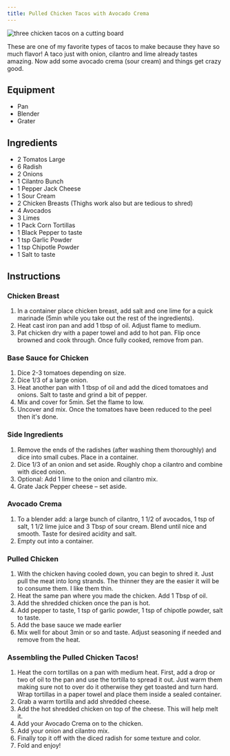 ```yaml
---
title: Pulled Chicken Tacos with Avocado Crema
---
```


![three chicken tacos on a cutting board](../../images/pulled-chicken-tacos.jpg)

These are one of my favorite types of tacos to make because they have so much flavor! A taco just with onion, cilantro and lime already tastes amazing. Now add some avocado crema (sour cream) and things get crazy good.

## Equipment 

- Pan
- Blender
- Grater

## Ingredients 

- 2 Tomatos Large
- 6 Radish
- 2 Onions
- 1 Cilantro Bunch
- 1 Pepper Jack Cheese
- 1 Sour Cream
- 2 Chicken Breasts (Thighs work also but are tedious to shred)
- 4 Avocados
- 3 Limes
- 1 Pack Corn Tortillas
- 1 Black Pepper to taste
- 1 tsp Garlic Powder
- 1 tsp Chipotle Powder
- 1 Salt to taste

## Instructions 

### Chicken Breast 

1. In a container place chicken breast, add salt and one lime for a quick marinade (5min while you take out the rest of the ingredients).
2. Heat cast iron pan and add 1 tbsp of oil. Adjust flame to medium.
3. Pat chicken dry with a paper towel and add to hot pan. Flip once browned and cook through. Once fully cooked, remove from pan.

### Base Sauce for Chicken 

1. Dice 2-3 tomatoes depending on size.
2. Dice 1/3 of a large onion.
3. Heat another pan with 1 tbsp of oil and add the diced tomatoes and onions. Salt to taste and grind a bit of pepper.
4. Mix and cover for 5min. Set the flame to low.
5. Uncover and mix. Once the tomatoes have been reduced to the peel then it's done.

### Side Ingredients 

1. Remove the ends of the radishes (after washing them thoroughly) and dice into small cubes. Place in a container.
2. Dice 1/3 of an onion and set aside. Roughly chop a cilantro and combine with diced onion.
3. Optional: Add 1 lime to the onion and cilantro mix.
4. Grate Jack Pepper cheese – set aside.

### Avocado Crema 

1. To a blender add: a large bunch of cilantro, 1 1/2 of avocados, 1 tsp of salt, 1 1/2 lime juice and 3 Tbsp of sour cream. Blend until nice and smooth. Taste for desired acidity and salt.
2. Empty out into a container.

### Pulled Chicken 

1. With the chicken having cooled down, you can begin to shred it. Just pull the meat into long strands. The thinner they are the easier it will be to consume them. I like them thin.
2. Heat the same pan where you made the chicken. Add 1 Tbsp of oil.
3. Add the shredded chicken once the pan is hot.
4. Add pepper to taste, 1 tsp of garlic powder, 1 tsp of chipotle powder, salt to taste.
5. Add the base sauce we made earlier
6. Mix well for about 3min or so and taste. Adjust seasoning if needed and remove from the heat.

### Assembling the Pulled Chicken Tacos!

1. Heat the corn tortillas on a pan with medium heat. First, add a drop or two of oil to the pan and use the tortilla to spread it out. Just warm them making sure not to over do it otherwise they get toasted and turn hard. Wrap tortillas in a paper towel and place them inside a sealed container.
2. Grab a warm tortilla and add shredded cheese.
3. Add the hot shredded chicken on top of the cheese. This will help melt it.
4. Add your Avocado Crema on to the chicken.
5. Add your onion and cilantro mix.
6. Finally top it off with the diced radish for some texture and color.
7. Fold and enjoy!